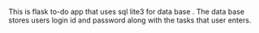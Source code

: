 ﻿This is flask to-do app that uses sql lite3 for data base . The data base stores users login id and password along with the tasks that user enters.

